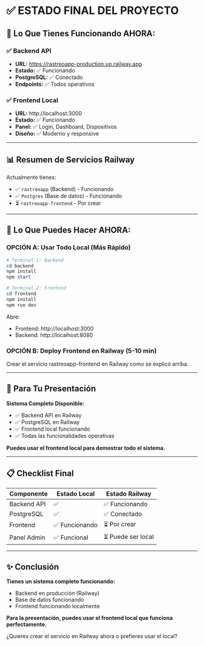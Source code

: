 # ✅ ESTADO FINAL DEL PROYECTO

## 🎉 Lo Que Tienes Funcionando AHORA:

### ✅ Backend API
- **URL:** https://rastreoapp-production.up.railway.app
- **Estado:** ✅ Funcionando
- **PostgreSQL:** ✅ Conectado
- **Endpoints:** ✅ Todos operativos

### ✅ Frontend Local
- **URL:** http://localhost:3000
- **Estado:** ✅ Funcionando
- **Panel:** ✅ Login, Dashboard, Dispositivos
- **Diseño:** ✅ Moderno y responsive

---

## 📊 Resumen de Servicios Railway

Actualmente tienes:
- ✅ `rastreoapp` (Backend) - Funcionando
- ✅ `Postgres` (Base de datos) - Funcionando
- ⏳ `rastreoapp-frontend` - Por crear

---

## 🚀 Lo Que Puedes Hacer AHORA:

### OPCIÓN A: Usar Todo Local (Más Rápido)

```powershell
# Terminal 1: Backend
cd backend
npm install
npm start

# Terminal 2: Frontend  
cd frontend
npm install
npm run dev
```

Abre:
- Frontend: http://localhost:3000
- Backend: http://localhost:8080

### OPCIÓN B: Deploy Frontend en Railway (5-10 min)

Crear el servicio rastreoapp-frontend en Railway como se explicó arriba.

---

## 🎯 Para Tu Presentación

**Sistema Completo Disponible:**
- ✅ Backend API en Railway
- ✅ PostgreSQL en Railway
- ✅ Frontend local funcionando
- ✅ Todas las funcionalidades operativas

**Puedes usar el frontend local para demostrar todo el sistema.**

---

## 📋 Checklist Final

| Componente | Estado Local | Estado Railway |
|------------|--------------|----------------|
| Backend API | ✅ | ✅ Funcionando |
| PostgreSQL | ✅ | ✅ Conectado |
| Frontend | ✅ Funcionando | ⏳ Por crear |
| Panel Admin | ✅ Funcional | ⏳ Puede ser local |

---

## ✨ Conclusión

**Tienes un sistema completo funcionando:**
- Backend en producción (Railway)
- Base de datos funcionando
- Frontend funcionando localmente

**Para la presentación, puedes usar el frontend local que funciona perfectamente.**

¿Quieres crear el servicio en Railway ahora o prefieres usar el local?

